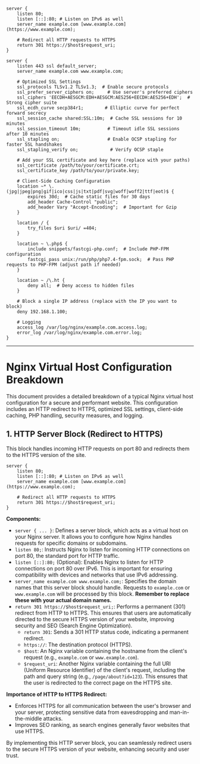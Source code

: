 
```nginx
server {
    listen 80;
    listen [::]:80; # Listen on IPv6 as well
    server_name example.com [www.example.com](https://www.example.com);

    # Redirect all HTTP requests to HTTPS
    return 301 https://$host$request_uri;
}

server {
    listen 443 ssl default_server;
    server_name example.com www.example.com;

    # Optimized SSL Settings
    ssl_protocols TLSv1.2 TLSv1.3;  # Enable secure protocols
    ssl_prefer_server_ciphers on;     # Use server's preferred ciphers
    ssl_ciphers 'EECDH+AESGCM:EDH+AESGCM:AES256+EECDH:AES256+EDH';  # Strong cipher suite
    ssl_ecdh_curve secp384r1;        # Elliptic curve for perfect forward secrecy
    ssl_session_cache shared:SSL:10m;  # Cache SSL sessions for 10 minutes
    ssl_session_timeout 10m;          # Timeout idle SSL sessions after 10 minutes
    ssl_stapling on;                  # Enable OCSP stapling for faster SSL handshakes
    ssl_stapling_verify on;            # Verify OCSP staple

    # Add your SSL certificate and key here (replace with your paths)
    ssl_certificate /path/to/your/certificate.crt;
    ssl_certificate_key /path/to/your/private.key;

    # Client-Side Caching Configuration
    location ~* \.(jpg|jpeg|png|gif|ico|css|js|txt|pdf|svg|woff|woff2|ttf|eot)$ {
        expires 30d;  # Cache static files for 30 days
        add_header Cache-Control "public";
        add_header Vary "Accept-Encoding";  # Important for Gzip
    }

    location / {
        try_files $uri $uri/ =404;
    }

    location ~ \.php$ {
        include snippets/fastcgi-php.conf;  # Include PHP-FPM configuration
        fastcgi_pass unix:/run/php/php7.4-fpm.sock;  # Pass PHP requests to PHP-FPM (adjust path if needed)
    }

    location ~ /\.ht {
        deny all;  # Deny access to hidden files
    }

    # Block a single IP address (replace with the IP you want to block)
    deny 192.168.1.100;

    # Logging
    access_log /var/log/nginx/example.com.access.log;
    error_log /var/log/nginx/example.com.error.log;
}
```
---

# Nginx Virtual Host Configuration Breakdown

This document provides a detailed breakdown of a typical Nginx virtual host configuration for a secure and performant website. This configuration includes an HTTP redirect to HTTPS, optimized SSL settings, client-side caching, PHP handling, security measures, and logging.

## 1. HTTP Server Block (Redirect to HTTPS)

This block handles incoming HTTP requests on port 80 and redirects them to the HTTPS version of the site.

```nginx
server {
    listen 80;
    listen [::]:80; # Listen on IPv6 as well
    server_name example.com [www.example.com](https://www.example.com);

    # Redirect all HTTP requests to HTTPS
    return 301 https://$host$request_uri;
}
```
**Components:**

* `server { ... }`: Defines a server block, which acts as a virtual host on your Nginx server. It allows you to configure how Nginx handles requests for specific domains or subdomains.
* `listen 80;`: Instructs Nginx to listen for incoming HTTP connections on port 80, the standard port for HTTP traffic.
* `listen [::]:80;` (Optional): Enables Nginx to listen for HTTP connections on port 80 over IPv6. This is important for ensuring compatibility with devices and networks that use IPv6 addressing.
* `server_name example.com www.example.com;`: Specifies the domain names that this server block should handle. Requests to `example.com` or `www.example.com` will be processed by this block. **Remember to replace these with your actual domain names.**
* `return 301 https://$host$request_uri;`: Performs a permanent (301) redirect from HTTP to HTTPS. This ensures that users are automatically directed to the secure HTTPS version of your website, improving security and SEO (Search Engine Optimization).
    * `return 301`: Sends a 301 HTTP status code, indicating a permanent redirect.
    * `https://`: The destination protocol (HTTPS).
    * `$host`: An Nginx variable containing the hostname from the client's request (e.g., `example.com` or `www.example.com`).
    * `$request_uri`: Another Nginx variable containing the full URI (Uniform Resource Identifier) of the client's request, including the path and query string (e.g., `/page/about?id=123`). This ensures that the user is redirected to the correct page on the HTTPS site.

**Importance of HTTP to HTTPS Redirect:**

* Enforces HTTPS for all communication between the user's browser and your server, protecting sensitive data from eavesdropping and man-in-the-middle attacks.
* Improves SEO ranking, as search engines generally favor websites that use HTTPS.

By implementing this HTTP server block, you can seamlessly redirect users to the secure HTTPS version of your website, enhancing security and user trust.

